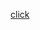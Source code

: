 <a href="https://drive.google.com/file/d/1iedoGYzca1BugdWxbJZ6LhsJ3FBNQ_83/view?usp=sharing">click </a>
